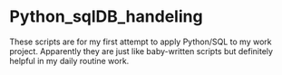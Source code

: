 # Python_sqlDB_handeling

These scripts are for my first attempt to apply Python/SQL to my work project. 
Apparently they are just like baby-written scripts but definitely helpful in my daily routine work.

